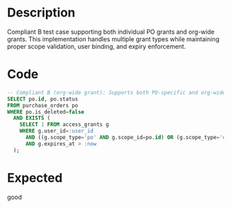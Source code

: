 # Description
Compliant B test case supporting both individual PO grants and org-wide grants. This implementation handles multiple grant types while maintaining proper scope validation, user binding, and expiry enforcement.

# Code
```sql
-- Compliant B (org-wide grant): Supports both PO-specific and org-wide grants
SELECT po.id, po.status
FROM purchase_orders po
WHERE po.is_deleted=false
  AND EXISTS (
    SELECT 1 FROM access_grants g
    WHERE g.user_id=:user_id
      AND ((g.scope_type='po' AND g.scope_id=po.id) OR (g.scope_type='org' AND po.buyer_org_id=:org_id))
      AND g.expires_at > :now
  );
```

# Expected
good